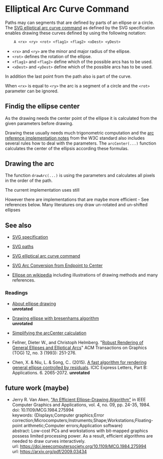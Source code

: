 # Elliptical Arc Curve Command

Paths may can segments that are defined by parts of an ellipse or a circle.  The
[SVG elliptical arc curve command](https://www.w3.org/TR/SVG11/paths.html#PathDataEllipticalArcCommands) as defined by
the SVG specification enables drawing these curves defined by using the following notation:

```txt
    A <rx> <ry> <rot> <flag1> <flag2> <xDest> <yDest>
```

* `<rx>` and `<ry>` are the minor and major radius of the ellipse.
* `<rot>` defines the rotation of the ellipse.
* `<flag1>` and `<flag2>` define which of the possible arcs has to be used.
* `<xDest>` and `<yDest>` define which of the possible arcs has to be used.

In addition the last point from the path also is part of the curve.

When `<rx>` is equal to `<ry>` the arc is a segment of a circle and the `<rot>` parameter can be ignored.

<!--
Segment with pre-calculated center
E <rx> <ry> <rot-phi> <flags> <cx> <cy>  <x> <y>
-->


## Findig the ellipse center

As the drawing needs the center point of the ellipse it is calculated from the given parameters before drawing.

Drawing these usually needs much trigonometric computation and the
[arc reference implementation notes](https://www.w3.org/TR/SVG11/implnote.html#ArcImplementationNotes) from the W3C
standard also includes several rules how to deal with the parameters.  The `arcCenter(...)` function calculates the
center of the ellipsis according these formulas.


## Drawing the arc

The function `drawArc(...)` is using the parameters and calculates all pixels in the order of the path.

The current implementation uses still

However there are implementations that are maybe more efficient - See references below.
Many literatures ony draw un-rotated and un-shifted ellipses  

## See also

* [SVG specification](https://www.w3.org/TR/SVG2/)
* [SVG paths](https://www.w3.org/TR/SVG2/paths.html)
* [SVG elliptical arc curve command](https://www.w3.org/TR/SVG2/paths.html#PathDataEllipticalArcCommands)
* [SVG Arc Conversion from Endpoint to Center](https://www.w3.org/TR/SVG2/implnote.html#ArcConversionEndpointToCenter)

* [Ellipse on wikipedia](https://en.wikipedia.org/wiki/Ellipse) including illustrations of drawing methods and many
  references.


### Readings

* [About ellipse drawing](https://dai.fmph.uniba.sk/upload/0/01/Ellipse.pdf)  
  **unrotated**
  
* [Drawing ellipse with bresenhams algorithm](https://stackoverflow.com/questions/49498633/drawing-ellipse-with-bresenhams-algorithm)  
  **unrotated**

* [Simplifying the arcCenter calculation](https://math.stackexchange.com/questions/53093/how-to-find-the-center-of-an-ellipse)

* Fellner, Dieter W., and Christoph Helmberg.
  "[Robust Rendering of General Ellipses and Elliptical Arcs](https://dl.acm.org/doi/10.1145/169711.169704)"
  ACM Transactions on Graphics (TOG) 12, no.  3 (1993): 251-276.

* Chen, X. & Niu, L. & Song, C.. (2015).
    [A fast algorithm for rendering general ellipse controlled by residuals](https://www.researchgate.net/publication/282050308_A_fast_algorithm_for_rendering_general_ellipse_controlled_by_residuals). ICIC Express Letters, Part B: Applications. 6. 2065-2072.
  **unrotated**


## future work (maybe)

* Jerry R. Van Aken,
  ["An Efficient Ellipse-Drawing Algorithm"](https://doi.ieeecomputersociety.org/10.1109/MCG.1984.275994) in IEEE
  Computer Graphics and Applications, vol.  4, no.  09, pp.  24-35, 1984.  
  doi: 10.1109/MCG.1984.275994  
  keywords: {Displays;Computer graphics;Error correction;Microcomputers;Instruments;Shape;Workstations;Floating-point
  arithmetic;Computer errors;Application software}  
  abstract: Low-cost PCs and workstations with bit-mapped graphics possess limited processing power.  As a result,
  efficient algorithms are needed to draw curves interactively.  
  url: <https://doi.ieeecomputersociety.org/10.1109/MCG.1984.275994>  
  url: <https://arxiv.org/pdf/2009.03434>



